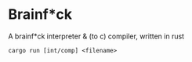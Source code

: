 # Brainf*ck

A brainf*ck interpreter & (to c) compiler, written in rust

```
cargo run [int/comp] <filename>
```
